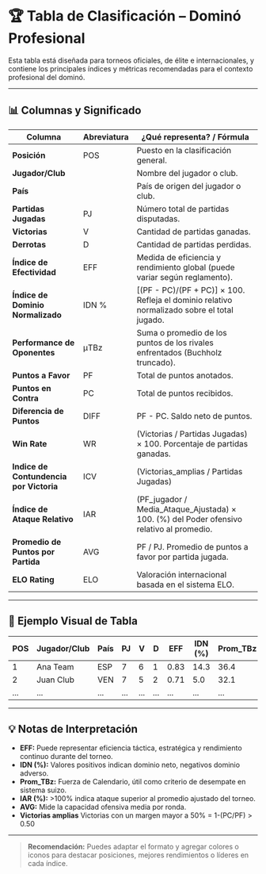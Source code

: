 # 🏆 Tabla de Clasificación – Dominó Profesional

Esta tabla está diseñada para torneos oficiales, de élite e internacionales, y contiene los principales índices y métricas recomendadas para el contexto profesional del dominó.

---

## 📊 Columnas y Significado

| Columna         | Abreviatura | ¿Qué representa? / Fórmula                                                                 |
|-----------------|-------------|-------------------------------------------------------------------------------------------|
| **Posición**        | POS         | Puesto en la clasificación general.                                                      |
| **Jugador/Club**    |             | Nombre del jugador o club.                                                               |
| **País**            |             | País de origen del jugador o club.                                                       |
| **Partidas Jugadas**| PJ          | Número total de partidas disputadas.                                                     |
| **Victorias**       | V           | Cantidad de partidas ganadas.                                                            |
| **Derrotas**        | D           | Cantidad de partidas perdidas.                                                           |
| **Índice de Efectividad** | EFF     | Medida de eficiencia y rendimiento global (puede variar según reglamento).                             |
| **Índice de Dominio Normalizado** | IDN % | [(PF - PC)/(PF + PC)] × 100. Refleja el dominio relativo normalizado sobre el total jugado.|
| **Performance de Oponentes** | μTBz | Suma o promedio de los puntos de los rivales enfrentados (Buchholz truncado).           |
| **Puntos a Favor**  | PF          | Total de puntos anotados.                                                                |
| **Puntos en Contra**| PC          | Total de puntos recibidos.                                                               |
| **Diferencia de Puntos** | DIFF    | PF - PC. Saldo neto de puntos.                                                          |
| **Win Rate**        | WR       | (Victorias / Partidas Jugadas) × 100. Porcentaje de partidas ganadas.                   |
| **Indice de Contundencia por Victoria**  | ICV | (Victorias_amplias / Partidas Jugadas) |
| **Índice de Ataque Relativo** | IAR  | (PF_jugador / Media_Ataque_Ajustada) × 100. (%) del Poder ofensivo relativo al promedio.       |
| **Promedio de Puntos por Partida** | AVG | PF / PJ. Promedio de puntos a favor por partida jugada.                                 |
| **ELO Rating**      | ELO         | Valoración internacional basada en el sistema ELO.                                       |

---

## 📝 Ejemplo Visual de Tabla

| POS | Jugador/Club | País | PJ | V | D | EFF | IDN (%) | Prom_TBz | PF  | PC  | DIFF | PF/PC | WR (%) | ELO | ICV | IAR (%) | AVG |
|-----|--------------|------|----|---|---|-----|---------|----------|-----|-----|------|-------|--------|-----|----|---------|-----|
|  1  | Ana Team     | ESP  |  7 | 6 | 1 | 0.83|  14.3   |   36.4   |1400 |1200 | +200 | 1.17  | 85.7   |2100 | 80 | 120     | 200 |
|  2  | Juan Club    | VEN  |  7 | 5 | 2 | 0.71|   5.0   |   32.1   |1300 |1250 |  +50 | 1.04  | 71.4   |2080 | 65 | 104     |185.7|
| ... | ...          | ...  | ...|...|...| ... |   ...   |   ...    | ... | ... |  ... |  ...  | ...    | ... | ... | ...     | ... |

---

## 💡 Notas de Interpretación

- **EFF:** Puede representar eficiencia táctica, estratégica y rendimiento continuo durante del torneo.
- **IDN (%):** Valores positivos indican dominio neto, negativos dominio adverso.
- **Prom_TBz:** Fuerza de Calendario, útil como criterio de desempate en sistema suizo.
- **IAR (%):** >100% indica ataque superior al promedio ajustado del torneo.
- **AVG:** Mide la capacidad ofensiva media por ronda.
- **Victorias amplias** Victorias con un margen mayor a 50% = 1-(PC/PF) > 0.50

---

> **Recomendación:** Puedes adaptar el formato y agregar colores o iconos para destacar posiciones, mejores rendimientos o líderes en cada índice.